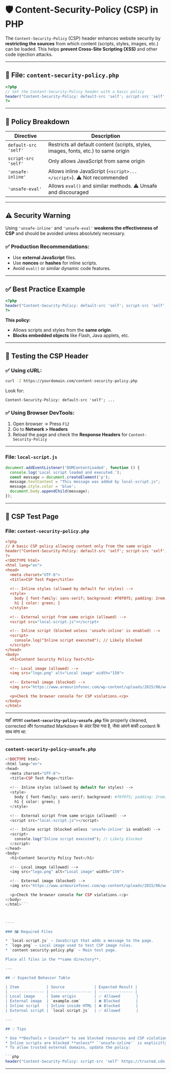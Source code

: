 
# 🛡️ Content-Security-Policy (CSP) in PHP

The `Content-Security-Policy` (CSP) header enhances website security by **restricting the sources** from which content (scripts, styles, images, etc.) can be loaded. This helps **prevent Cross-Site Scripting (XSS)** and other code injection attacks.

---

## 📁 File: `content-security-policy.php`

```php
<?php
// Set the Content-Security-Policy header with a basic policy
header("Content-Security-Policy: default-src 'self'; script-src 'self' 'unsafe-inline' 'unsafe-eval';");
?>
```

---

## 📖 Policy Breakdown

| Directive            | Description                                                                         |
| -------------------- | ----------------------------------------------------------------------------------- |
| `default-src 'self'` | Restricts all default content (scripts, styles, images, fonts, etc.) to same origin |
| `script-src 'self'`  | Only allows JavaScript from same origin                                             |
| `'unsafe-inline'`    | Allows inline JavaScript (`<script>...</script>`). ⚠️ Not recommended               |
| `'unsafe-eval'`      | Allows `eval()` and similar methods. ⚠️ Unsafe and discouraged                      |

---

## ⚠️ Security Warning

Using `'unsafe-inline'` and `'unsafe-eval'` **weakens the effectiveness of CSP** and should be avoided unless absolutely necessary.

### ✅ Production Recommendations:

* Use **external JavaScript** files.
* Use **nonces** or **hashes** for inline scripts.
* Avoid `eval()` or similar dynamic code features.

---

## ✅ Best Practice Example

```php
<?php
header("Content-Security-Policy: default-src 'self'; script-src 'self'; style-src 'self'; object-src 'none';");
?>
```

**This policy:**

* Allows scripts and styles from the **same origin**.
* **Blocks embedded objects** like Flash, Java applets, etc.

---

## 🧪 Testing the CSP Header

### ✅ Using cURL:

```bash
curl -I https://yourdomain.com/content-security-policy.php
```

Look for:

```
Content-Security-Policy: default-src 'self'; ...
```

### ✅ Using Browser DevTools:

1. Open browser → Press `F12`
2. Go to **Network > Headers**
3. Reload the page and check the **Response Headers** for `Content-Security-Policy`

---


### File: `local-script.js`

```js
document.addEventListener('DOMContentLoaded', function () {
  console.log('Local script loaded and executed.');
  const message = document.createElement('p');
  message.textContent = "This message was added by local-script.js";
  message.style.color = 'blue';
  document.body.appendChild(message);
});
```

---

## 🧪 CSP Test Page

### File: `content-security-policy.php`

```ini
<?php
// A basic CSP policy allowing content only from the same origin
header("Content-Security-Policy: default-src 'self'; script-src 'self'; style-src 'self'; img-src 'self';");
?>
<!DOCTYPE html>
<html lang="en">
<head>
  <meta charset="UTF-8">
  <title>CSP Test Page</title>
  
  <!-- Inline styles (allowed by default for styles) -->
  <style>
    body { font-family: sans-serif; background: #f0f0f5; padding: 2rem; }
    h1 { color: green; }
  </style>

  <!-- External script from same origin (allowed) -->
  <script src="local-script.js"></script>

  <!-- Inline script (blocked unless 'unsafe-inline' is enabled) -->
  <script>
    console.log("Inline script executed"); // Likely blocked
  </script>
</head>
<body>
  <h1>Content Security Policy Test</h1>

  <!-- Local image (allowed) -->
  <img src="logo.png" alt="Local image" width="150">

  <!-- External image (blocked) -->
  <img src="https://www.armourinfosec.com/wp-content/uploads/2015/06/web-about.png" alt="External image" width="150">

  <p>Check the browser console for CSP violations.</p>
</body>
</html>
```

---

यहाँ आपका **`content-security-policy-unsafe.php`** file properly cleaned, corrected और formatted Markdown के अंदर दिया गया है, जैसा आपने बाकी content के साथ मांगा था:

---

### `content-security-policy-unsafe.php`

```php
<!DOCTYPE html>
<html lang="en">
<head>
  <meta charset="UTF-8">
  <title>CSP Test Page</title>
  
  <!-- Inline styles (allowed by default for styles) -->
  <style>
    body { font-family: sans-serif; background: #f0f0f5; padding: 2rem; }
    h1 { color: green; }
  </style>

  <!-- External script from same origin (allowed) -->
  <script src="local-script.js"></script>

  <!-- Inline script (blocked unless 'unsafe-inline' is enabled) -->
  <script>
    console.log("Inline script executed"); // Likely blocked
  </script>
</head>
<body>
  <h1>Content Security Policy Test</h1>

  <!-- Local image (allowed) -->
  <img src="logo.png" alt="Local image" width="150">

  <!-- External image (blocked) -->
  <img src="https://www.armourinfosec.com/wp-content/uploads/2015/06/web-about.png" alt="External image" width="150">

  <p>Check the browser console for CSP violations.</p>
</body>
</html>```



----

### 🖼️ Required Files

* `local-script.js` — JavaScript that adds a message to the page.
* `logo.png` — Local image used to test CSP image rules.
* `content-security-policy.php` — Main test page.

Place all files in the **same directory**.

---

## ✅ Expected Behavior Table

| Item            | Source             | Expected Result |
| --------------- | ------------------ | --------------- |
| Local image     | Same origin        | ✅ Allowed       |
| External image  | `example.com`      | ❌ Blocked       |
| Inline script   | Inline inside HTML | ❌ Blocked       |
| External script | `local-script.js`  | ✅ Allowed       |

---

## 💡 Tips

* Use **DevTools > Console** to see blocked resources and CSP violations.
* Inline scripts are blocked **unless** `'unsafe-inline'` is explicitly allowed.
* To allow trusted external domains, update the policy:

```php
header("Content-Security-Policy: script-src 'self' https://trusted.cdn.com;");
```

---

